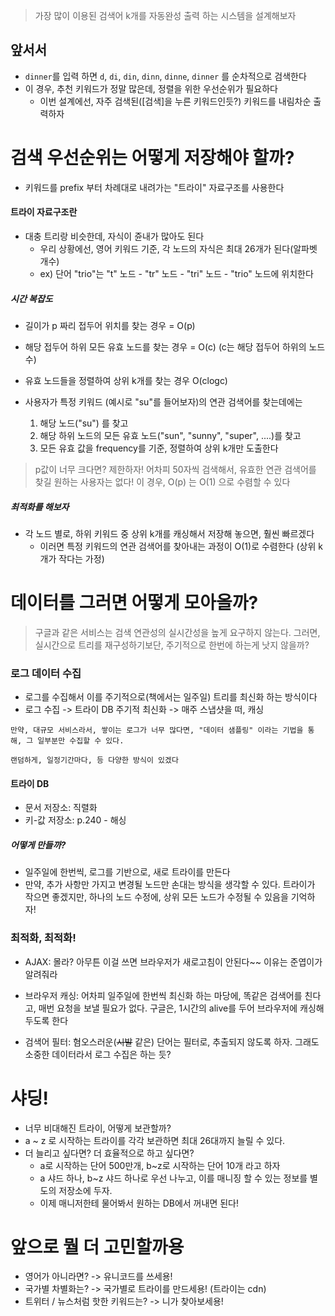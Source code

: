 > 가장 많이 이용된 검색어 k개를 자동완성 출력 하는 시스템을 설계해보자


## 앞서서
- `dinner`를 입력 하면 `d`, `di`, `din`, `dinn`, `dinne`, `dinner` 를 순차적으로 검색한다
- 이 경우, 추천 키워드가 정말 많은데, 정렬을 위한 우선순위가 필요하다
	- 이번 설계에선, 자주 검색된([검색]을 누른 키워드인듯?) 키워드를 내림차순 출력하자


# 검색 우선순위는 어떻게 저장해야 할까?

- 키워드를 prefix 부터 차례대로 내려가는 "트라이" 자료구조를 사용한다

#### 트라이 자료구조란
- 대충 트리랑 비슷한데, 자식이 쥰내가 많아도 된다
	- 우리 상황에선, 영어 키워드 기준, 각 노드의 자식은 최대 26개가 된다(알파벳 개수)
	- ex) 단어 "trio"는 "t" 노드 - "tr" 노드 - "tri" 노드 - "trio" 노드에 위치한다

##### 시간 복잡도
- 길이가 p 짜리 접두어 위치를 찾는 경우 = O(p)
- 해당 접두어 하위 모든 유효 노드를 찾는 경우 = O(c) (c는 해당 접두어 하위의 노드 수)
- 유효 노드들을 정렬하여 상위 k개를 찾는 경우 O(clogc)

- 사용자가 특정 키워드 (예시로 "su"를 들어보자)의 연관 검색어를 찾는데에는
	1. 해당 노드("su") 를 찾고
	2. 해당 하위 노드의 모든 유효 노드("sun", "sunny", "super", ....)를 찾고
	3. 모든 유효 값을 frequency를 기준, 정렬하여 상위 k개만 도출한다

> p값이 너무 크다면? 제한하자!
> 어차피 50자씩 검색해서, 유효한 연관 검색어를 찾길 원하는 사용자는 없다!
> 이 경우, O(p) 는 O(1) 으로 수렴할 수 있다


##### 최적화를 해보자

- 각 노드 별로, 하위 키워드 중 상위 k개를 캐싱해서 저장해 놓으면, 훨씬 빠르겠다
	- 이러면 특정 키워드의 연관 검색어를 찾아내는 과정이 O(1)로 수렴한다 (상위 k개가 작다는 가정)



# 데이터를 그러면 어떻게 모아올까?

> 구글과 같은 서비스는 검색 연관성의 실시간성을 높게 요구하지 않는다. 그러면, 실시간으로 트리를 재구성하기보단, 주기적으로 한번에 하는게 낫지 않을까?


### 로그 데이터 수집
- 로그를 수집해서 이를 주기적으로(책에서는 일주일) 트리를 최신화 하는 방식이다
- 로그 수집 -> 트라이 DB 주기적 최신화 -> 매주 스냅샷을 떠, 캐싱
```
만약, 대규모 서비스라서, 쌓이는 로그가 너무 많다면, "데이터 샘플링" 이라는 기법을 통해, 그 일부분만 수집할 수 있다.

랜덤하게, 일정기간마다, 등 다양한 방식이 있겠다

```
#### 트라이 DB
- 문서 저장소: 직렬화
- 키-값 저장소: p.240 - 해싱

##### 어떻게 만들까?
- 일주일에 한번씩, 로그를 기반으로, 새로 트라이를 만든다
- 만약, 추가 사항만 가지고 변경될 노드만 손대는 방식을 생각할 수 있다. 트라이가 작으면 좋겠지만, 하나의 노드 수정에, 상위 모든 노드가 수정될 수 있음을 기억하자!


### 최적화, 최적화!

- AJAX: 몰라? 아무튼 이걸 쓰면 브라우저가 새로고침이 안된다~~ 이유는 준엽이가 알려줘라
- 브라우저 캐싱: 어차피 일주일에 한번씩 최신화 하는 마당에, 똑같은 검색어를 친다고, 매번 요청을 보낼 필요가 없다. 구글은, 1시간의 alive를 두어 브라우저에 캐싱해두도록 한다

- 검색어 필터: 혐오스러운(~~시발~~ 같은) 단어는 필터로, 추출되지 않도록 하자. 그래도 소중한 데이터라서 로그 수집은 하는 듯?


# 샤딩!
- 너무 비대해진 트라이, 어떻게 보관할까?
- a ~ z 로 시작하는 트라이를 각각 보관하면 최대 26대까지 늘릴 수 있다.
- 더 늘리고 싶다면? 더 효율적으로 하고 싶다면? 
	- a로 시작하는 단어 500만개, b~z로 시작하는 단어 10개 라고 하자
	- a 샤드 하나, b~z 샤드 하나로 우선 나누고, 이를 매니징 할 수 있는 정보를 별도의 저장소에 두자.
	- 이제 매니저한테 물어봐서 원하는 DB에서 꺼내면 된다!



# 앞으로 뭘 더 고민할까용

- 영어가 아니라면? -> 유니코드를 쓰세용!
- 국가별 차별화는? -> 국가별로 트라이를 만드세용! (트라이는 cdn)
- 트위터 / 뉴스처럼 핫한 키워드는? -> 니가 찾아보세용!
